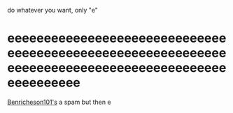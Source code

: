 do whatever you want, only "e"

# eeeeeeeeeeeeeeeeeeeeeeeeeeeeeeeeeeeeeeeeeeeeeeeeeeeeeeeeeeeeeeeeeeeeeeeeeeeeeeeeeeeeeeeeeeeeeeeeeeee
[Benricheson101's](https://github.com/Benricheson101/aaaaaaaaaaaaaaaaaaaaaaaaaaaaaaaaaaaaaaaaaaaaaaaaaaaaaaaaaaaaaaaaaaaaaaaaaaaaaaaaaaaaaaaaaaaaaaaaaaaa) a spam but then e
